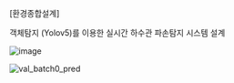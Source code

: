 [환경종합설계] 


객체탐지 (Yolov5)를 이용한 실시간 하수관 파손탐지 시스템 설계

![image](https://github.com/Nempet9398/DL/assets/70493186/d730ec79-bffe-4d66-8885-603dee779cab)


![val_batch0_pred](https://github.com/Nempet9398/DL/assets/70493186/3437e1c9-dd11-4f6c-82ce-495eef2c0503)

